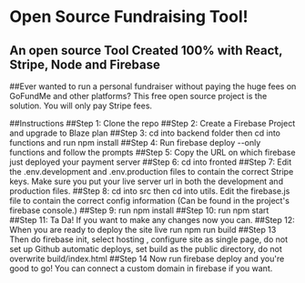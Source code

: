 # Open Source Fundraising Tool!
## An open source  Tool Created 100% with React, Stripe, Node and Firebase
##Ever wanted to run a personal fundraiser without paying the huge fees on GoFundMe and other platforms? This free open source project is the solution. You will only pay Stripe fees.

##Instructions
##Step 1:
 Clone the repo
##Step 2:
Create a Firebase Project and upgrade to Blaze plan
##Step 3:
 cd into backend folder then cd into functions and run npm install
##Step 4:
Run firebase deploy --only functions and follow the prompts
##Step 5:
 Copy the URL on which firebase just deployed your payment server
##Step 6:
cd into fronted
##Step 7:
Edit the .env.development and .env.production files to contain the correct Stripe keys. Make sure you put your live server url in both the development and production files.
##Step 8:
cd into src then cd into utils. Edit the firebase.js file to contain the correct config information (Can be found in the project's firebase console.)
##Step 9:
run npm install
##Step 10:
run npm start
##Step 11:
Ta Da! If you want to make any changes now you can.
##Step 12:
When you are ready to deploy the site live run npm run build
##Step 13
Then do firebase init, select hosting , configure site as single page, do not set up Github automatic deploys, set build as the public directory, do not overwrite build/index.html
##Step 14
Now run firebase deploy and you're good to go! You can connect a custom domain in firebase if you want.
